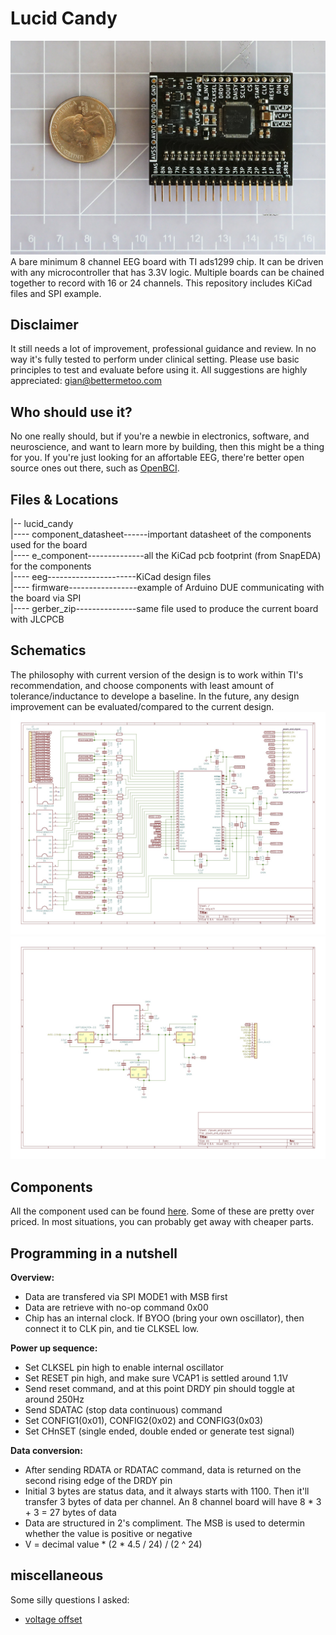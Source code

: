 # Lucid Candy
![board pic](github_resource/board.jpg)
A bare minimum 8 channel EEG board with TI ads1299 chip. It can be driven with any microcontroller that has 3.3V logic. Multiple boards can be chained together to record with 16 or 24 channels. This repository includes KiCad files and SPI example.

## Disclaimer
It still needs a lot of improvement, professional guidance and review. In no way it's fully tested to perform under clinical setting. Please use basic principles to test and evaluate before using it. All suggestions are highly appreciated: gian@bettermetoo.com

## Who should use it?
No one really should, but if you're a newbie in electronics, software, and neuroscience, and want to learn more by building, then this might be a thing for you. If you're just looking for an affortable EEG, there're better open source ones out there, such as [OpenBCI](https://openbci.com/).

## Files & Locations
|-- lucid_candy  
|---- component_datasheet------important datasheet of the components used for the board  
|---- e_component--------------all the KiCad pcb footprint (from SnapEDA) for the components  
|---- eeg----------------------KiCad design files  
|---- firmware-----------------example of Arduino DUE communicating with the board via SPI  
|---- gerber_zip---------------same file used to produce the current board with JLCPCB  

## Schematics
The philosophy with current version of the design is to work within TI's recommendation, and choose components with least amount of tolerance/inductance to develope a baseline. In the future, any design improvement can be evaluated/compared to the current design.
![eeg_schematics](schematic/eeg.jpg)
![power_schematics](schematic/power.jpg)

## Components
All the component used can be found [here](https://docs.google.com/spreadsheets/d/1N4UGuHjUGolRgQoIL3MemhwEijfZmJlSR52b1LrSyF4/edit?usp=sharing). Some of these are pretty over priced. In most situations, you can probably get away with cheaper parts.

## Programming in a nutshell
**Overview:**  
- Data are transfered via SPI MODE1 with MSB first
- Data are retrieve with no-op command 0x00
- Chip has an internal clock. If BYOO (bring your own oscillator), then connect it to CLK pin, and tie CLKSEL low.  

**Power up sequence:**  
- Set CLKSEL pin high to enable internal oscillator
- Set RESET pin high, and make sure VCAP1 is settled around 1.1V
- Send reset command, and at this point DRDY pin should toggle at around 250Hz
- Send SDATAC (stop data continuous) command
- Set CONFIG1(0x01), CONFIG2(0x02) and CONFIG3(0x03)
- Set CHnSET (single ended, double ended or generate test signal)

**Data conversion:**  
- After sending RDATA or RDATAC command, data is returned on the second rising edge of the DRDY pin
- Initial 3 bytes are status data, and it always starts with 1100. Then it'll transfer 3 bytes of data per channel. An 8 channel board will have 8 * 3 + 3 = 27 bytes of data
- Data are structured in 2's compliment. The MSB is used to determin whether the value is positive or negative
- V = decimal value * (2 * 4.5 / 24) / (2 ^ 24)

## miscellaneous
Some silly questions I asked:
 - [voltage offset](https://e2e.ti.com/support/data-converters/f/73/p/912858/3374371#3374371)
